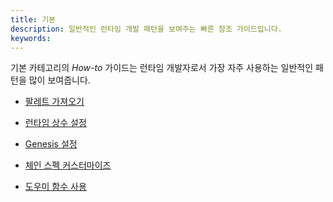 ```yaml
---
title: 기본
description: 일반적인 런타임 개발 패턴을 보여주는 빠른 참조 가이드입니다.
keywords:
---
```


기본 카테고리의 _How-to_ 가이드는 런타임 개발자로서 가장 자주 사용하는 일반적인 패턴을 많이 보여줍니다.

- [팔레트 가져오기](./import-a-pallet.md)

- [런타임 상수 설정](./configure-runtime-constants.md)

- [Genesis 설정](./configure-genesis-state.md)

- [체인 스펙 커스터마이즈](./customize-a-chain-specification.md)

- [도우미 함수 사용](./use-helper-functions.md)

<!--
- [기본 토큰 발행](/reference/how-to-guides/basics/mint-basic-tokens/)
-->
